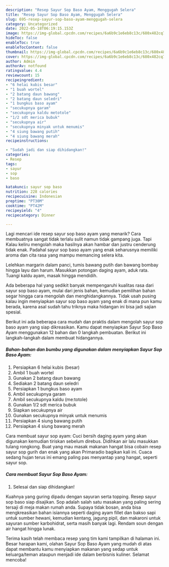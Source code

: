 ```yaml
---
description: "Resep Sayur Sop Baso Ayam, Menggugah Selera"
title: "Resep Sayur Sop Baso Ayam, Menggugah Selera"
slug: 695-resep-sayur-sop-baso-ayam-menggugah-selera
category: Uncategorized
date: 2022-05-18T06:19:15.153Z
image: https://img-global.cpcdn.com/recipes/6a6b9c1e6eb8c13c/680x482cq70/sayur-sop-baso-ayam-foto-resep-utama.jpg
hideToc: false
enableToc: true
enableTocContent: false
thumbnail: https://img-global.cpcdn.com/recipes/6a6b9c1e6eb8c13c/680x482cq70/sayur-sop-baso-ayam-foto-resep-utama.jpg
cover: https://img-global.cpcdn.com/recipes/6a6b9c1e6eb8c13c/680x482cq70/sayur-sop-baso-ayam-foto-resep-utama.jpg
author: Admin
authorAv: notfound
ratingvalue: 4.4
reviewcount: 15
recipeingredient:
- "6 helai kubis besar"
- "1 buah wortel"
- "2 batang daun bawang"
- "2 batang daun seledri"
- "1 bungkus baso ayam"
- "secukupnya garam"
- "secukupnya kaldu metotole"
- "1/2 sdt merica bubuk"
- "secukupnya air"
- "secukupnya minyak untuk menumis"
- "4 siung bawang putih"
- "4 siung bawang merah"
recipeinstructions:

- "Sudah jadi dan siap dihidangkan!"
categories:
- Resep
tags:
- sayur
- sop
- baso

katakunci: sayur sop baso 
nutrition: 228 calories
recipecuisine: Indonesian
preptime: "PT30M"
cooktime: "PT42M"
recipeyield: "4"
recipecategory: Dinner

---
```



Lagi mencari ide resep sayur sop baso ayam yang menarik? Cara membuatnya sangat tidak terlalu sulit namun tidak gampang juga. Tapi Kalau keliru mengolah maka hasilnya akan hambar dan justru cenderung tidak enak. Padahal sayur sop baso ayam yang enak seharusnya memiliki aroma dan cita rasa yang mampu memancing selera kita.


Lelehkan margarin dalam panci, tumis bawang putih dan bawang bombay hingga layu dan harum. Masukkan potongan daging ayam, aduk rata. Tuangi kaldu ayam, masak hingga mendidih.

Ada beberapa hal yang sedikit banyak mempengaruhi kualitas rasa dari sayur sop baso ayam, mulai dari jenis bahan, kemudian pemilihan bahan segar hingga cara mengolah dan menghidangkannya. Tidak usah pusing kalau ingin menyiapkan sayur sop baso ayam yang enak di mana pun kamu berada, karena asal sudah tahu triknya maka hidangan ini bisa jadi sajian spesial.


Berikut ini ada beberapa cara mudah dan praktis dalam mengolah sayur sop baso ayam yang siap dikreasikan. Kamu dapat menyiapkan Sayur Sop Baso Ayam menggunakan 12 bahan dan 0 langkah pembuatan. Berikut ini langkah-langkah dalam membuat hidangannya.

<!--inarticleads1-->

##### Bahan-bahan dan bumbu yang digunakan dalam menyiapkan Sayur Sop Baso Ayam:

1. Persiapkan 6 helai kubis (besar)
1. Ambil 1 buah wortel
1. Gunakan 2 batang daun bawang
1. Sediakan 2 batang daun seledri
1. Persiapkan 1 bungkus baso ayam
1. Ambil secukupnya garam
1. Ambil secukupnya kaldu (me:totole)
1. Gunakan 1/2 sdt merica bubuk
1. Siapkan secukupnya air
1. Gunakan secukupnya minyak untuk menumis
1. Persiapkan 4 siung bawang putih
1. Persiapkan 4 siung bawang merah


Cara membuat sayur sop ayam: Cuci bersih daging ayam yang akan digunakan kemudian tiriskan sebelum direbus. Didihkan air lalu masukkan tulang rongkong. Buat yang mau masak makanan hangat bisa cobain resep sayur sop gurih dan enak yang akan Primaradio bagikan kali ini. Cuaca sedang hujan terus ini emang paling pas menyantap yang hangat, seperti sayur sop. 

<!--inarticleads2-->

##### Cara membuat Sayur Sop Baso Ayam:


1. Selesai dan siap dihidangkan!

Kuahnya yang guring dipadu dengan sayuran serta topping. Resep sayur sop baso siap disajikan. Sop adalah salah satu masakan yang paling sering tersaji di meja makan rumah anda. Supaya tidak bosan, anda bisa mengkreasikan bahan isiannya seperti daging ayam fillet dan bakso sapi untuk sumber hewani, kemudian kentang, jagung pipil, dan makaroni untuk sayuran sumber karbohidrat, serta masih banyak lagi. Rendam soun dengan air hangat hingga lunak. 

Terima kasih telah membaca resep yang tim kami tampilkan di halaman ini. Besar harapan kami, olahan Sayur Sop Baso Ayam yang mudah di atas dapat membantu kamu menyiapkan makanan yang sedap untuk keluarga/teman ataupun menjadi ide dalam berbisnis kuliner. Selamat mencoba!
